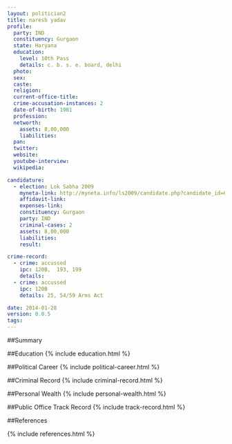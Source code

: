 ```yaml
---
layout: politician2
title: naresh yadav
profile: 
  party: IND
  constituency: Gurgaon
  state: Haryana
  education: 
    level: 10th Pass
    details: c. b. s. e. board, delhi
  photo: 
  sex: 
  caste: 
  religion: 
  current-office-title: 
  crime-accusation-instances: 2
  date-of-birth: 1981
  profession: 
  networth: 
    assets: 8,00,000
    liabilities: 
  pan: 
  twitter: 
  website: 
  youtube-interview: 
  wikipedia: 

candidature: 
  - election: Lok Sabha 2009
    myneta-link: http://myneta.info/ls2009/candidate.php?candidate_id=6729
    affidavit-link: 
    expenses-link: 
    constituency: Gurgaon 
    party: IND
    criminal-cases: 2
    assets: 8,00,000
    liabilities: 
    result:  

crime-record: 
  - crime: accussed
    ipc: 120B,  193, 199
    details:  
  - crime: accussed
    ipc: 120B
    details: 25, 54/59 Arms Act 

date: 2014-01-28
version: 0.0.5
tags: 
---
```

##Summary


##Education
{% include education.html %}


##Political Career
{% include political-career.html %}


##Criminal Record
{% include criminal-record.html %}


##Personal Wealth
{% include personal-wealth.html %}


##Public Office Track Record
{% include track-record.html %}


##References


{% include references.html %}